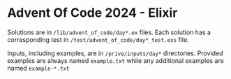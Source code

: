 # Advent Of Code 2024 - Elixir

Solutions are in `/lib/advent_of_code/day*.ex` files.
Each solution has a corresponding test in `/test/advent_of_code/day*_test.exs` file.

Inputs, including examples, are in `/prive/inputs/day*` directories.
Provided examples are always named `example.txt` while any additional examples are named `example-*.txt`
